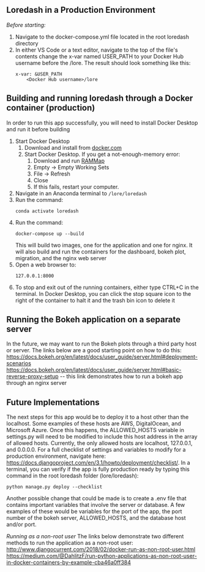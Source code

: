 ## Loredash in a Production Environment

*Before starting:*

1. Navigate to the docker-compose.yml file located in the root loredash directory
2. In either VS Code or a text editor, navigate to the top of the file's contents change the x-var named USER_PATH to your Docker Hub username before the /lore.
	The result should look something like this:
	```
	x-var: &USER_PATH
		<Docker Hub username>/lore
	```

## Building and running loredash through a Docker container (production)

In order to run this app successfully, you will need to install Docker Desktop and run it before building

1. Start Docker Desktop
	1. Download and install from [docker.com](https://www.docker.com/products/docker-desktop)
	2. Start Docker Desktop. If you get a not-enough-memory error:
		1. Download and run [RAMMap](https://docs.microsoft.com/en-us/sysinternals/downloads/rammap)
		2. Empty -> Empty Working Sets
		3. File -> Refresh
		4. Close
		5. If this fails, restart your computer.
2. Navigate in an Anaconda terminal to `/lore/loredash`
3. Run the command:
	```
	conda activate loredash
	```
4. Run the command:
	```
	docker-compose up --build 
	```
	This will build two images, one for the application and one for nginx. It will also build and run the containers for the dashboard, bokeh plot, migration, and the nginx web server
5. Open a web browser to:
	```
	127.0.0.1:8000
	```
6. To stop and exit out of the running containers, either type CTRL+C in the terminal. In Docker Desktop, you can click the stop square icon to the right of the container to halt it and the trash bin icon to delete it
	
## Running the Bokeh application on a separate server

In the future, we may want to run the Bokeh plots through a third party host or server. The links below are a good starting point on how to do this:
https://docs.bokeh.org/en/latest/docs/user_guide/server.html#deployment-scenarios
https://docs.bokeh.org/en/latest/docs/user_guide/server.html#basic-reverse-proxy-setup	-- this link demonstrates how to run a bokeh app through an nginx server

## Future Implementations

The next steps for this app would be to deploy it to a host other than the localhost. Some examples of these hosts are AWS, DigitalOcean, and Microsoft Azure.
Once this happens, the ALLOWED_HOSTS variable in settings.py will need to be modified to include this host address in the array of allowed hosts. Currently, the
only allowed hosts are localhost, 127.0.0.1, and 0.0.0.0.
For a full checklist of settings and variables to modify for a production environment, navigate here: https://docs.djangoproject.com/en/3.1/howto/deployment/checklist/.
In a terminal, you can verify if the app is fully production ready by typing this command in the root loredash folder (lore/loredash):
```
python manage.py deploy --checklist
```

Another possible change that could be made is to create a .env file that contains important variables that involve the server or database. A few examples of these would be variables for
the port of the app, the port number of the bokeh server, ALLOWED_HOSTS, and the database host and/or port. 

*Running as a non-root user*
The links below demonstrate two different methods to run the application as a non-root user:
http://www.djangocurrent.com/2018/02/docker-run-as-non-root-user.html
https://medium.com/@DahlitzF/run-python-applications-as-non-root-user-in-docker-containers-by-example-cba46a0ff384

